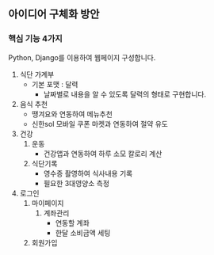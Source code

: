 ## 아이디어 구체화 방안
### 핵심 기능 4가지
Python, Django를 이용하여 웹페이지 구성합니다.
1. 식단 가계부
   - 기본 포맷 : 달력
     - 날짜별로 내용을 알 수 있도록 달력의 형태로 구현합니다.
2. 음식 추천
   - 땡겨요와 연동하여 메뉴추천
   - 신한sol 모바일 쿠폰 마켓과 연동하여 절약 유도
3. 건강
   1. 운동
      - 건강앱과 연동하여 하루 소모 칼로리 계산
   2. 식단기록
      - 영수증 촬영하여 식사내용 기록
      - 필요한 3대영양소 측정
4. 로그인 
   1. 마이페이지
      1. 계좌관리
         - 연동할 계좌
         - 한달 소비금액 세팅
   2. 회원가입


